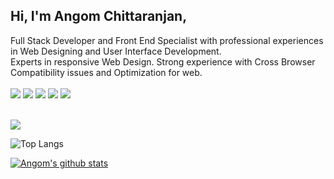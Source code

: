 

<h2> Hi, I'm Angom Chittaranjan,</h2>
Full Stack Developer and Front End Specialist with professional experiences in 
Web Designing and User Interface Development.<br>
Experts in responsive Web Design.  Strong experience with Cross Browser Compatibility issues and Optimization for web.
<br><br>
 <span>
 <img src="https://img.shields.io/badge/JavaScript-F7DF1E?style=for-the-badge&logo=javascript&logoColor=black">
 <img src="https://img.shields.io/badge/HTML%205-E34F26?style=for-the-badge&logo=html5&logoColor=white">
 <img src="https://img.shields.io/badge/css%203-%231572B6.svg?style=for-the-badge&logo=css3&logoColor=white">
 <img src="https://img.shields.io/badge/Bootstrap%205-purple?style=for-the-badge&logo=bootstrap&logoColor=white">
 <img src="https://img.shields.io/badge/webpack-8ed5fa?style=for-the-badge&logo=webpack&logoColor=white">
</span>    
<br><br>

<!--
**AngomRanjan/AngomRanjan** is a ✨ _special_ ✨ repository because its `README.md` (this file) appears on your GitHub profile.

Here are some ideas to get you started:

- 🔭 I’m currently working on ...
- 🌱 I’m currently learning ...
- 👯 I’m looking to collaborate on ...
- 🤔 I’m looking for help with ...
- 💬 Ask me about ...
- 📫 How to reach me: ...
- 😄 Pronouns: ...
- ⚡ Fun fact: ...
-->
[![](https://img.shields.io/badge/Micronaut-Angom%20Chittaranjan-blue)](https://linkedin.com/in/angom-chittaranjan)

![Top Langs](https://github-readme-stats.vercel.app/api/top-langs/?username=AngomRanjan)

<!-- [![Top Langs](https://github-readme-stats.vercel.app/api/top-langs/?username=AngomRanjan&exclude_repo=Data_Cleaning_with_python,Manning_Deep_Learning_with_Python,Crash_course_on_python_by_Google,PIAIC_Batach3_Quarter2,Python-programming-exercises,100_plus_python_challenging_programs)]([https://github.com/anuraghazra/github-readme-stats](https://github.com/AngomRanjan))
 -->
[![Angom's github stats](https://github-readme-stats.vercel.app/api?username=AngomRanjan&show_icons=true)](https://github.com/anuraghazra/github-readme-stats)
